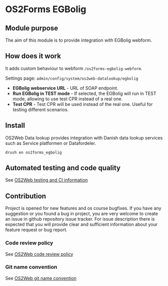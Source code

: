 # OS2Forms EGBolig

## Module purpose

The aim of this module is to provide integration with EGBolig webform.

## How does it work

It adds custom behaviour to webform ```/os2forms-egbolig-webform```.

Settings page: ```admin/config/system/os2web-datalookup/egbolig```
* **EGBolig webservice URL** - URL of SOAP endpoint.
* **Run EGBolig in TEST mode** - If selected, the EGBolig will run in TEST mode, allowing to use test CPR instead of a real one.
* **Test CPR** - Test CPR will be used instead of the real one. Useful for testing different scenarios.

## Install

OS2Web Data lookup provides integration with Danish data lookup services such as Service platformen or Datafordeler.
```
drush en os2forms_egbolig
```

## Automated testing and code quality
See [OS2Web testing and CI information](https://github.com/OS2Web/docs#testing-and-ci)

## Contribution

Project is opened for new features and os course bugfixes.
If you have any suggestion or you found a bug in project, you are very welcome
to create an issue in github repository issue tracker.
For issue description there is expected that you will provide clear and
sufficient information about your feature request or bug report.

### Code review policy
See [OS2Web code review policy](https://github.com/OS2Web/docs#code-review)

### Git name convention
See [OS2Web git name convention](https://github.com/OS2Web/docs#git-guideline)
